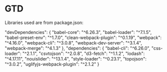 # GTD

Libraries used are from package.json:

"devDependencies": {
"babel-core": "^6.26.3",
"babel-loader": "^7.1.5",
"babel-preset-env": "^1.7.0",
"clean-webpack-plugin": "^0.1.19",
"webpack": "^4.16.0",
"webpack-cli": "^3.0.8",
"webpack-dev-server": "^3.1.4",
"webpack-merge": "^4.1.3"
},
"dependencies": {
"babel-cli": "^6.26.0",
"css-loader": "^2.1.1",
"csvtojson": "^2.0.8",
"d3-fetch": "^1.1.2",
"lodash": "^4.17.11",
"nouislider": "^13.1.4",
"style-loader": "^0.23.1",
"topojson": "^3.0.2",
"uglifyjs-webpack-plugin": "^2.1.2"
}

